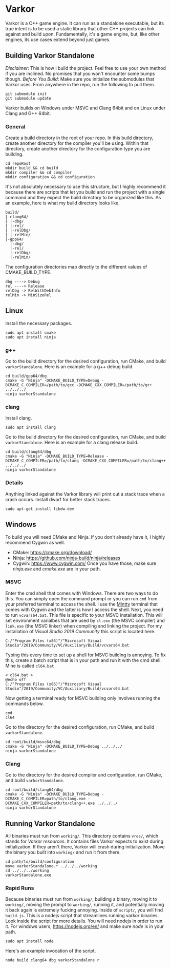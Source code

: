 # Varkor
Varkor is a C++ game engine. It can run as a standalone executable, but its true intent is to be used a static library that other C++ projects can link against and build upon. Fundamentally, it's a game engine, but, like other engines, its use cases extend beyond just games.

## Building Varkor Standalone
*Disclaimer*: This is how I build the project. Feel free to use your own method if you are inclined. No promises that you won't encounter some bumps though.
*Before You Build*: Make sure you initialize the submodules that Varkor uses. From anywhere in the repo, run the following to pull them.
```
git submodule init
git submodule update
```
Varkor builds on Windows under MSVC and Clang 64bit and on Linux under Clang and G++ 64bit.

### General
Create a build directory in the root of your repo. In this build directory, create another directory for the compiler you'll be using. Within that directory, create another directory for the configuration type you are building.
```
cd repoRoot
mkdir build && cd build
mkdir compiler && cd compiler
mkdir configuration && cd configuration
```
It's not absolutely necessary to use this structure, but I highly recommend it because there are scripts that let you build and run the project with a single command and they expect the build directory to be organized like this. As an example, here is what my build directory looks like.
```
build/
|-clang64/
| |-dbg/
| |-rel/
| |-relDbg/
| |-relMin/
|-gpp64/
  |-dbg/
  |-rel/
  |-relDbg/
  |-relMin/
```
The configuration directories map directly to the different values of CMAKE_BUILD_TYPE.
```
dbg ----> Debug
rel ----> Release
relDbg -> RelWithDebInfo
relMin -> MinSizeRel
```

## Linux
Install the necessary packages.
```
sudo apt install cmake
sudo apt install ninja
```

### g++
Go to the build directory for the desired configuration, run CMake, and build `varkorStandalone`. Here is an example for a g++ debug build.
```
cd build/gpp64/dbg
cmake -G "Ninja" -DCMAKE_BUILD_TYPE=Debug -DCMAKE_C_COMPILER=/path/to/gcc -DCMAKE_CXX_COMPILER=/path/to/g++ ../../../
ninja varkorStandalone
```

### clang
Install clang.
```
sudo apt install clang
```
Go to the build directory for the desired configuration, run CMake, and build `varkorStandalone`. Here is an example for a clang release build.
```
cd build/clang64/dbg
cmake -G "Ninja" -DCMAKE_BUILD_TYPE=Release -DCMAKE_C_COMPILER=/path/to/clang -DCMAKE_CXX_COMPILER=/path/to/clang++ ../../../
ninja varkorStandalone
```

### Details
Anything linked against the Varkor library will print out a stack trace when a crash occurs. Install dwarf for better stack traces.
```
sudo apt-get install libdw-dev
```

## Windows
To build you will need CMake and Ninja. If you don't already have it, I highly recommend Cygwin as well.
- CMake:  https://cmake.org/download/
- Ninja:  https://github.com/ninja-build/ninja/releases
- Cygwin: https://www.cygwin.com/
Once you have those, make sure *ninja.exe* and *cmake.exe* are in your path.

### MSVC
Enter the cmd shell that comes with Windows. There are two ways to do this. You can simply open the command prompt or you can run `cmd` from your preferred terminal to access the shell. I use the [Mintty](https://mintty.github.io/) terminal that comes with Cygwin and the latter is how I access the shell.
Next, you need to run `vcvars64.bat`. This file is specific to your MSVC installation. This will set environment varialbes that are used by `cl.exe` (the MSVC compiler) and `link.exe` (the MSVC linker) when compiling and linking the project. For my installation of *Visual Studio 2019 Community* this script is located here.
```
C:/"Program Files (x86)"/"Microsoft Visual Studio"/2019/Community/VC/Auxiliary/Build/vcvars64.bat
```
Typing this every time to set up a shell for MSVC building is annoying. To fix this, create a batch script that is in your path and run it with the cmd shell. Mine is called `cl64.bat`
```
< cl64.bat >
@echo off
C:/"Program Files (x86)"/"Microsoft Visual Studio"/2019/Community/VC/Auxiliary/Build/vcvars64.bat
```
Now getting a terminal ready for MSVC building only involves running the commands below.
```
cmd
cl64
```
Go to the directory for the desired configuration, run CMake, and build `varkorStandalone`.
```
cd root/build/msvc64/dbg
cmake -G "Ninja" -DCMAKE_BUILD_TYPE=Debug ../../../
ninja varkorStandalone
```

### Clang
Go to the directory for the desired compiler and configuration, run CMake, and build `varkorStandalone`.
```
cd root/build/clang64/dbg
cmake -G "Ninja" -DCMAKE_BUILD_TYPE=Debug -DCMAKE_C_COMPILER=path/to/clang.exe -DCMAKE_CXX_COMPILER=path/to/clang++.exe ../../../
ninja varkorStandalone
```

## Running Varkor Standalone
All binaries must run from `working/`. This directory contains `vres/`, which stands for *Varkor resources*. It contains files Varkor expects to exist during initialization. If they aren't there, Varkor will crash during initialization. Move the binary you built into `working/` and run it from there.
```
cd path/to/build/configuration
move varkorStandalone.* ../../../working
cd ../../../working
varkorStandalone.exe
```

### Rapid Runs
Because binaries must run from `working/`, building a binary, moving it to `working/`, moving the prompt to `working/`, running it, and potentially moving it back again is extremely fucking annoying. Inside of `script/`, you will find `build.js`. This is a nodejs script that streamlines running varkor binaries. Look inside the script for more details. You will need nodejs in order to run it. For windows users, https://nodejs.org/en/ and make sure *node* is in your path.
```
sudo apt install node
```
Here's an example invocation of the script.
```
node build clang64 dbg varkorStandalone r
```
